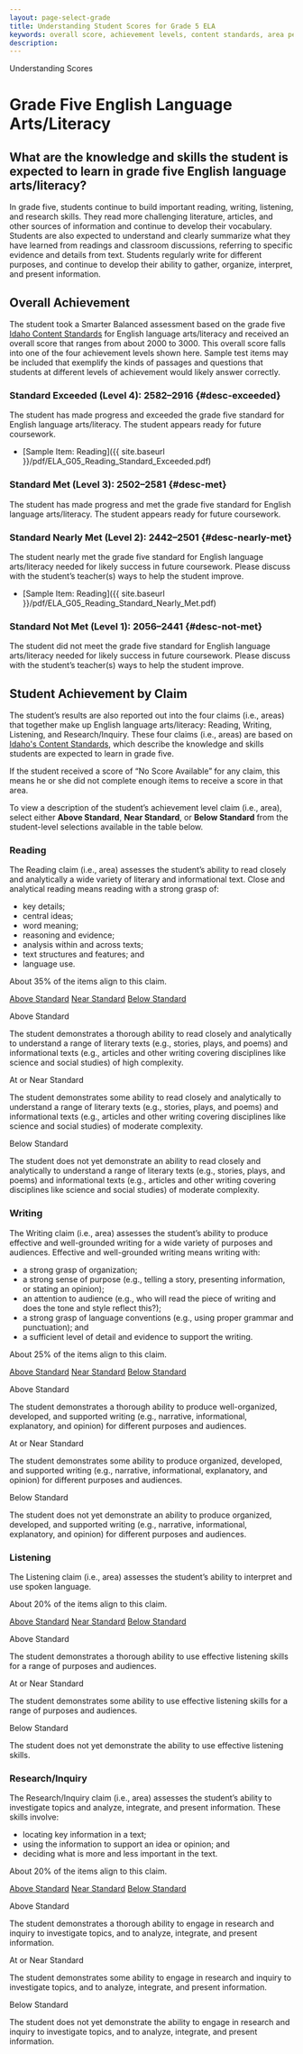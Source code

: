 ```yaml
---
layout: page-select-grade
title: Understanding Student Scores for Grade 5 ELA
keywords: overall score, achievement levels, content standards, area performance level
description:
---
```


<div class="herring" markdown="1">

Understanding Scores

# Grade Five English Language Arts/Literacy

## What are the knowledge and skills the student is expected to learn in grade five English language arts/literacy?

In grade five, students continue to build important reading, writing, listening, and research skills. They read more challenging literature, articles, and other sources of information and continue to develop their vocabulary. Students are also expected to understand and clearly summarize what they have learned from readings and classroom discussions, referring to specific evidence and details from text. Students regularly write for different purposes, and continue to develop their ability to gather, organize, interpret, and present information.

## Overall Achievement

The student took a Smarter Balanced assessment based on the grade five [Idaho Content Standards](http://sde.idaho.gov/academic/standards/) for English language arts/literacy and received an overall score that ranges from about 2000 to 3000. This overall score falls into one of the four achievement levels shown here. Sample test items may be included that exemplify the kinds of passages and questions that students at different levels of achievement would likely answer correctly.

<div class="accordion" markdown="1">

### Standard Exceeded (Level 4): 2582–2916 {#desc-exceeded}

The student has made progress and exceeded the grade five standard for English language arts/literacy. The student appears ready for future coursework.

- [Sample Item: Reading]({{ site.baseurl }}/pdf/ELA_G05_Reading_Standard_Exceeded.pdf)

</div>
<div class="accordion" markdown="1">

### Standard Met (Level 3): 2502–2581 {#desc-met}

The student has made progress and met the grade five standard for English language arts/literacy. The student appears ready for future coursework.

</div>
<div class="accordion" markdown="1">

### Standard Nearly Met (Level 2): 2442–2501 {#desc-nearly-met}

The student nearly met the grade five standard for English language arts/literacy needed for likely success in future coursework. Please discuss with the student’s teacher(s) ways to help the student improve.

- [Sample Item: Reading]({{ site.baseurl }}/pdf/ELA_G05_Reading_Standard_Nearly_Met.pdf)

</div>
<div class="accordion" markdown="1">

### Standard Not Met (Level 1): 2056–2441 {#desc-not-met}

The student did not meet the grade five standard for English language arts/literacy needed for likely success in future coursework. Please discuss with the student’s teacher(s) ways to help the student improve.

</div>


## Student Achievement by Claim

The student’s results are also reported out into the four claims (i.e., areas) that together make up English language arts/literacy: Reading, Writing, Listening, and Research/Inquiry.
These four claims (i.e., areas) are based on [Idaho's Content Standards](http://sde.idaho.gov/academic/standards/), which describe the knowledge and skills students are expected to learn in grade five.

If the student received a score of “No Score Available” for any claim, this means he or she did not complete enough items to receive a score in that area.

To view a description of the student’s achievement level claim (i.e., area), select either **Above Standard**, **Near Standard**, or **Below Standard** from the student-level selections available in the table below.

<div class="by-claim reading">
	<div class="claim">
		<h3>Reading</h3>
		<p>The Reading claim (i.e., area) assesses the student’s ability to read closely and analytically a wide variety of literary and informational text. Close and analytical reading means reading with a strong grasp of:</p>
		<ul>
			<li>key details;</li>
			<li>central ideas;</li>
			<li>word meaning;</li>
			<li>reasoning and evidence;</li>
			<li>analysis within and across texts;</li>
			<li>text structures and features; and</li>
			<li>language use.</li>
		</ul>
		<p>About 35% of the items align to this claim.</p>
	</div>
	<div class="standards" aria-live="polite">
		<div class="triggers" aria-hidden="true">
			<a href="" id="trigger-reading-above">Above Standard</a>
			<a href="" id="trigger-reading-near">Near Standard</a>
			<a href="" id="trigger-reading-below">Below Standard</a>
		</div>
		<div id="reading-above" class="std">
			<p class="hide">Above Standard</p>
			<p>The student demonstrates a thorough ability to read closely and analytically to understand a range of literary texts (e.g., stories, plays, and poems) and informational texts (e.g., articles and other writing covering disciplines like science and social studies) of high complexity.</p>
		</div>
		<div id="reading-near" class="std">
			<p class="hide">At or Near Standard</p>
			<p>The student demonstrates some ability to read closely and analytically to understand a range of literary texts (e.g., stories, plays, and poems) and informational texts (e.g., articles and other writing covering disciplines like science and social studies) of moderate complexity.</p>
		</div>
		<div id="reading-below" class="std">
			<p class="hide">Below Standard</p>
			<p>The student does not yet demonstrate an ability to read closely and analytically to understand a range of literary texts (e.g., stories, plays, and poems) and informational texts (e.g., articles and other writing covering disciplines like science and social studies) of moderate complexity.</p>
		</div>
	</div>
	<div class="clear"></div>
</div>


<div class="by-claim writing">
	<div class="claim">
		<h3>Writing</h3>
		<p>The Writing claim (i.e., area) assesses the student’s ability to produce effective and well-grounded writing for a wide variety of purposes and audiences. Effective and well-grounded writing means writing with:</p>
		<ul>
			<li>a strong grasp of organization;</li>
			<li>a strong sense of purpose (e.g., telling a story, presenting information, or stating an opinion);</li>
			<li>an attention to audience (e.g., who will read the piece of writing and does the tone and style reflect this?);</li>
			<li>a strong grasp of language conventions (e.g., using proper grammar and punctuation); and</li>
			<li>a sufficient level of detail and evidence to support the writing.</li>
		</ul>
		<p>About 25% of the items align to this claim.</p>
	</div>
	<div class="standards" aria-live="polite">
		<div class="triggers" aria-hidden="true">
			<a href="" id="trigger-writing-above">Above Standard</a>
			<a href="" id="trigger-writing-near">Near Standard</a>
			<a href="" id="trigger-writing-below">Below Standard</a>
		</div>
		<div id="writing-above" class="std">
			<p class="hide">Above Standard</p>
			<p>The student demonstrates a thorough ability to produce well-organized, developed, and supported writing (e.g., narrative, informational, explanatory, and opinion) for different purposes and audiences.</p>
		</div>
		<div id="writing-near" class="std">
			<p class="hide">At or Near Standard</p>
			<p>The student demonstrates some ability to produce organized, developed, and supported writing (e.g., narrative, informational, explanatory, and opinion) for different purposes and audiences.</p>
		</div>
		<div id="writing-below" class="std">
			<p class="hide">Below Standard</p>
			<p>The student does not yet demonstrate an ability to produce organized, developed, and supported writing (e.g., narrative, informational, explanatory, and opinion) for different purposes and audiences.</p>
		</div>
	</div>
	<div class="clear"></div>
</div>


<div class="by-claim listening" aria-live="polite">
	<div class="claim">
		<h3>Listening</h3>
		<p>The Listening claim (i.e., area) assesses the student’s ability to interpret and use spoken language.</p>
		<p>About 20% of the items align to this claim.</p>
	</div>
	<div class="standards">
		<div class="triggers" aria-hidden="true">
			<a href="" id="trigger-listening-above">Above Standard</a>
			<a href="" id="trigger-listening-near">Near Standard</a>
			<a href="" id="trigger-listening-below">Below Standard</a>
		</div>
		<div id="listening-above" class="std">
			<p class="hide">Above Standard</p>
			<p>The student demonstrates a thorough ability to use effective listening skills for a range of purposes and audiences.</p>
		</div>
		<div id="listening-near" class="std">
			<p class="hide">At or Near Standard</p>
			<p>The student demonstrates some ability to use effective listening skills for a range of purposes and audiences.</p>
		</div>
		<div id="listening-below" class="std">
			<p class="hide">Below Standard</p>
			<p>The student does not yet demonstrate the ability to use effective listening skills.</p>
		</div>
	</div>
	<div class="clear"></div>
</div>

<div class="by-claim research">
	<div class="claim">
		<h3>Research/Inquiry</h3>
		<p>The Research/Inquiry claim (i.e., area) assesses the student’s ability to investigate topics and analyze, integrate, and present information. These skills involve:</p>
		<ul>
			<li>locating key information in a text;</li>
			<li>using the information to support an idea or opinion; and</li>
			<li>deciding what is more and less important in the text.</li>
		</ul>
		<p>About 20% of the items align to this claim.</p>
	</div>
	<div class="standards" aria-live="polite">
		<div class="triggers" aria-hidden="true">
			<a href="" id="trigger-research-above">Above Standard</a>
			<a href="" id="trigger-research-near">Near Standard</a>
			<a href="" id="trigger-research-below">Below Standard</a>
		</div>
		<div id="research-above" class="std">
			<p class="hide">Above Standard</p>
			<p>The student demonstrates a thorough ability to engage in research and inquiry to investigate topics, and to analyze, integrate, and present information.</p>
		</div>
		<div id="research-near" class="std">
			<p class="hide">At or Near Standard</p>
			<p>The student demonstrates some ability to engage in research and inquiry to investigate topics, and to analyze, integrate, and present information.</p>
		</div>
		<div id="research-below" class="std">
			<p class="hide">Below Standard</p>
			<p>The student does not yet demonstrate the ability to engage in research and inquiry to investigate topics, and to analyze, integrate, and present information.</p>
		</div>
	</div>
	<div class="clear"></div>
</div>

</div><!-- /.herring -->
